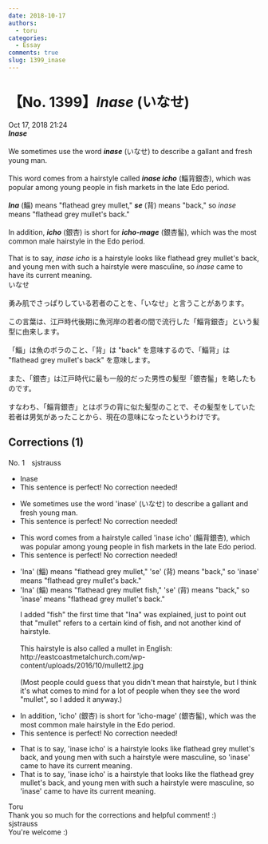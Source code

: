 ```yaml
---
date: 2018-10-17
authors:
  - toru
categories:
  - Essay
comments: true
slug: 1399_inase
---
```


# 【No. 1399】<strong><em>Inase</strong></em> (いなせ)
<div class="date">Oct 17, 2018 21:24</div>
<div id="post"><div id="body_show_ori">
<strong><em>Inase</strong></em><br/><br/>We sometimes use the word <strong><em>inase</em></strong> (いなせ) to describe a gallant and fresh young man.<br/><br/>This word comes from a hairstyle called <strong><em>inase icho</em></strong> (鯔背銀杏), which was popular among young people in fish markets in the late Edo period.<br/><br/><strong><em>Ina</em></strong> (鯔) means "flathead grey mullet," <strong><em>se</em></strong> (背) means "back," so <em>inase</em> means "flathead grey mullet's back."<br/><br/>In addition, <strong><em>icho</em></strong> (銀杏) is short for <strong><em>icho-mage</em></strong> (銀杏髷), which was the most common male hairstyle in the Edo period.<br/><br/>That is to say, <em>inase icho</em> is a hairstyle looks like flathead grey mullet's back, and young men with such a hairstyle were masculine, so <em>inase</em> came to have its current meaning.
</div></div>

<!-- more -->

<div id="post_ja"><div id="body_show_mo">
いなせ<br/><br/>勇み肌でさっぱりしている若者のことを、「いなせ」と言うことがあります。<br/><br/>この言葉は、江戸時代後期に魚河岸の若者の間で流行した「鯔背銀杏」という髪型に由来します。<br/><br/>「鯔」は魚のボラのこと、「背」は "back" を意味するので、「鯔背」は "flathead grey mullet's back"  を意味します。<br/><br/>また、「銀杏」は江戸時代に最も一般的だった男性の髪型「銀杏髷」を略したものです。<br/><br/>すなわち、「鯔背銀杏」とはボラの背に似た髪型のことで、その髪型をしていた若者は男気があったことから、現在の意味になったというわけです。
</div></div>

## Corrections (1)
<div id="block"><div class="first_name"> No. 1　<span class="just_name">sjstrauss</span></div><div id="block2">
<ul class="correction_field">
<li class="incorrect">Inase</li>
<li class="corrected perfect">This sentence is perfect! No correction needed!</li>
</ul>
<ul class="correction_field">
<li class="incorrect">We sometimes use the word 'inase' (いなせ) to describe a gallant and fresh young man.</li>
<li class="corrected perfect">This sentence is perfect! No correction needed!</li>
</ul>
<ul class="correction_field">
<li class="incorrect">This word comes from a hairstyle called 'inase icho' (鯔背銀杏), which was popular among young people in fish markets in the late Edo period.</li>
<li class="corrected perfect">This sentence is perfect! No correction needed!</li>
</ul>
<ul class="correction_field">
<li class="incorrect">'Ina' (鯔) means "flathead grey mullet," 'se' (背) means "back," so 'inase' means "flathead grey mullet's back."</li>
<li class="corrected correct">
'Ina' (鯔) means "flathead grey mullet fish," 'se' (背) means "back," so 'inase' means "flathead grey mullet's back."
<p class="correction_comment">I added "fish" the first time that "Ina" was explained, just to point out that "mullet" refers to a certain kind of fish, and not another kind of hairstyle. <br/><br/>This hairstyle is also called a mullet in English: http://eastcoastmetalchurch.com/wp-content/uploads/2016/10/mullett2.jpg<br/><br/>(Most people could guess that you didn't mean that hairstyle, but I think it's what comes to mind for a lot of people when they see the word "mullet", so I added it anyway.)</p>
</li>
</ul>
<ul class="correction_field">
<li class="incorrect">In addition, 'icho' (銀杏) is short for 'icho-mage' (銀杏髷), which was the most common male hairstyle in the Edo period.</li>
<li class="corrected perfect">This sentence is perfect! No correction needed!</li>
</ul>
<ul class="correction_field">
<li class="incorrect">That is to say, 'inase icho' is a hairstyle looks like flathead grey mullet's back, and young men with such a hairstyle were masculine, so 'inase' came to have its current meaning.</li>
<li class="corrected correct">
That is to say, 'inase icho' is a hairstyle that looks like the flathead grey mullet's back, and young men with such a hairstyle were masculine, so 'inase' came to have its current meaning.
</li>
</ul>
</div><div class="name"><span class="just_name">Toru</span><br>
Thank you so much for the corrections and helpful comment! :)
</div>
<div class="name"><span class="just_name">sjstrauss</span><br>
You're welcome :)
</div>
</div>
